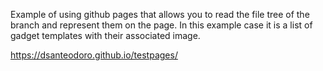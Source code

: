 Example of using github pages that allows you to read the file tree of the branch and represent them on the page.
In this example case it is a list of gadget templates with their associated image.

<a href="https://dsanteodoro.github.io/testpages/">https://dsanteodoro.github.io/testpages/</a>
